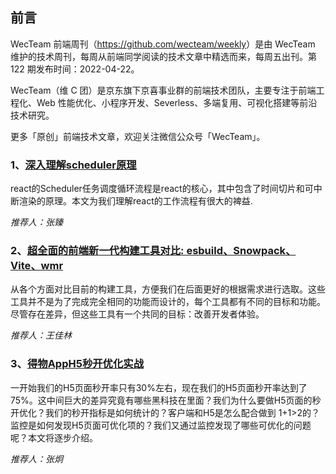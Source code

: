 ## 前言

WecTeam 前端周刊（<https://github.com/wecteam/weekly>）是由 WecTeam 维护的技术周刊，每周从前端同学阅读的技术文章中精选而来，每周五出刊。第 122 期发布时间：2022-04-22。

WecTeam（维 C 团）是京东旗下京喜事业群的前端技术团队，主要专注于前端工程化、Web 性能优化、小程序开发、Severless、多端复用、可视化搭建等前沿技术研究。

更多「原创」前端技术文章，欢迎关注微信公众号「WecTeam」。

### 1、[深入理解scheduler原理](https://mp.weixin.qq.com/s/0vomFnPPNb27E76LBIQcsA)

react的Scheduler任务调度循环流程是react的核心，其中包含了时间切片和可中断渲染的原理。本文为我们理解react的工作流程有很大的裨益.

_推荐人：张臻_

### 2、[超全面的前端新一代构建工具对比: esbuild、Snowpack、Vite、wmr](https://mp.weixin.qq.com/s/JZbsIqsqNeJmc__QFKpo1Q)

从各个方面对比目前的构建工具，方便我们在后面更好的根据需求进行选取。这些工具并不是为了完成完全相同的功能而设计的，每个工具都有不同的目标和功能。尽管存在差异，但这些工具有一个共同的目标：改善开发者体验。

_推荐人：王佳林_

### 3、[得物AppH5秒开优化实战](https://mp.weixin.qq.com/s/23ZFPK4CaCkinwpZ3SG9Rw)

一开始我们的H5页面秒开率只有30%左右，现在我们的H5页面秒开率达到了75%。这中间巨大的差异究竟有哪些黑科技在里面？我们为什么要做H5页面的秒开优化？我们的秒开指标是如何统计的？客户端和H5是怎么配合做到 1+1>2的？监控是如何发现H5页面可优化项的？我们又通过监控发现了哪些可优化的问题呢？本文将逐步介绍。

_推荐人：张炯_